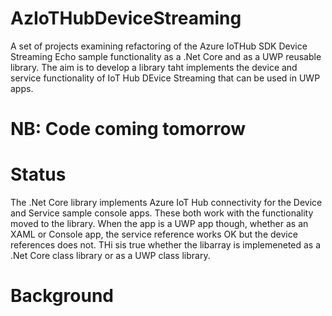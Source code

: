 # AzIoTHubDeviceStreaming
A set of projects examining refactoring of the Azure IoTHub SDK Device Streaming Echo sample functionality as a .Net Core and as a UWP reusable library. The aim is to develop a library taht implements the device and service functionality of IoT Hub DEvice Streaming that can be used in UWP apps.

# NB: Code coming tomorrow

# Status
The .Net Core library implements Azure IoT Hub connectivity for the Device and Service sample console apps. These both work with the functionality moved to the library. When the app is a UWP app though, whether as an XAML or Console app, the service reference works OK but the device references does not. THi sis true whether the libarray is implemeneted as a .Net Core class library or as a UWP class library.

# Background

